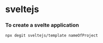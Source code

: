 # sveltejs

### To create a svelte application
```svelte
npx degit sveltejs/template nameOfProject
```

